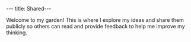 --- title: Shared---

Welcome to my garden! This is where I explore my ideas and share them publicly so others can read and provide feedback to help me improve my thinking.
